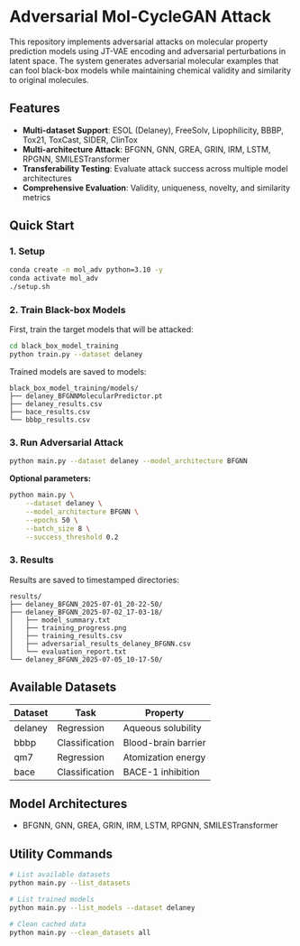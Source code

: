 # Adversarial Mol-CycleGAN Attack

This repository implements adversarial attacks on molecular property prediction models using JT-VAE encoding and adversarial perturbations in latent space. The system generates adversarial molecular examples that can fool black-box models while maintaining chemical validity and similarity to original molecules.

## Features

- **Multi-dataset Support**: ESOL (Delaney), FreeSolv, Lipophilicity, BBBP, Tox21, ToxCast, SIDER, ClinTox
- **Multi-architecture Attack**: BFGNN, GNN, GREA, GRIN, IRM, LSTM, RPGNN, SMILESTransformer
- **Transferability Testing**: Evaluate attack success across multiple model architectures
- **Comprehensive Evaluation**: Validity, uniqueness, novelty, and similarity metrics

## Quick Start

### 1. Setup

```bash
conda create -n mol_adv python=3.10 -y
conda activate mol_adv
./setup.sh
```

### 2. Train Black-box Models

First, train the target models that will be attacked:

```bash
cd black_box_model_training
python train.py --dataset delaney
```

Trained models are saved to models:
```
black_box_model_training/models/
├── delaney_BFGNNMolecularPredictor.pt
├── delaney_results.csv
├── bace_results.csv
└── bbbp_results.csv
```

### 3. Run Adversarial Attack

```bash
python main.py --dataset delaney --model_architecture BFGNN
```

**Optional parameters:**
```bash
python main.py \
    --dataset delaney \
    --model_architecture BFGNN \
    --epochs 50 \
    --batch_size 8 \
    --success_threshold 0.2
```

### 3. Results

Results are saved to timestamped directories:
```
results/
├── delaney_BFGNN_2025-07-01_20-22-50/
├── delaney_BFGNN_2025-07-02_17-03-18/
│   ├── model_summary.txt
│   ├── training_progress.png
│   ├── training_results.csv
│   ├── adversarial_results_delaney_BFGNN.csv
│   └── evaluation_report.txt
└── delaney_BFGNN_2025-07-05_10-17-50/
```

## Available Datasets

| Dataset | Task | Property |
|---------|------|----------|
| delaney | Regression | Aqueous solubility |
| bbbp | Classification | Blood-brain barrier |
| qm7 | Regression | Atomization energy |
| bace | Classification | BACE-1 inhibition |

## Model Architectures

- BFGNN, GNN, GREA, GRIN, IRM, LSTM, RPGNN, SMILESTransformer

## Utility Commands

```bash
# List available datasets
python main.py --list_datasets

# List trained models
python main.py --list_models --dataset delaney

# Clean cached data
python main.py --clean_datasets all
```